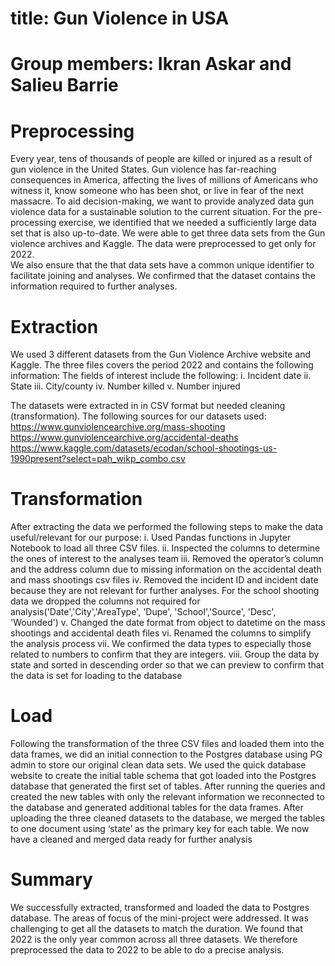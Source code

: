 

# title: Gun Violence in USA 

# Group members: Ikran Askar and Salieu Barrie

# Preprocessing
Every year, tens of thousands of people are killed or injured as a result of gun violence in the United States. Gun violence has far-reaching consequences in America, affecting the lives of millions of Americans who witness it, know someone who has been shot, or live in fear of the next massacre. To aid decision-making, we want to provide analyzed data gun violence data for a sustainable solution to the current situation. 
For the pre-processing exercise, we identified that we needed a sufficiently large data set that is also up-to-date. We were able to get three data sets from the Gun violence archives and Kaggle. The data were preprocessed to get only for 2022.  
We also ensure that the that data sets have a common unique identifier to facilitate joining and analyses. 
We confirmed that the dataset contains the information required to further analyses. 

# Extraction
We used 3 different datasets from the Gun Violence Archive website and Kaggle. The three files covers the period 2022 and contains the following  information:
The fields of interest include the following:
i.	Incident date
ii.	State
iii.	City/county
iv.	Number killed
v.	Number injured

The datasets were extracted in in CSV format but needed cleaning (transformation). 
The following sources for our datasets used:
 https://www.gunviolencearchive.org/mass-shooting   
 https://www.gunviolencearchive.org/accidental-deaths 
https://www.kaggle.com/datasets/ecodan/school-shootings-us-1990present?select=pah_wikp_combo.csv


# Transformation
After extracting the data we performed the following steps to make the data useful/relevant for our purpose:
i.	Used Pandas functions in Jupyter Notebook to load all three CSV files.
ii.	Inspected the columns to determine the ones of interest to the analyses team
iii.	Removed the operator’s column and the address column due to missing information on the accidental death and mass shootings csv files
iv.	Removed the incident ID and incident date because they are not relevant for further analyses.
For the school shooting data we dropped the columns not required for analysis('Date','City','AreaType', 'Dupe', 'School','Source', 'Desc', 'Wounded')
v.	Changed the date format from object to datetime on the mass shootings and accidental death files
vi.	Renamed the columns to simplify the analysis process
vii.	We confirmed the data types to especially those related to numbers to confirm that they are integers. 
viii.	Group the data by state and sorted in descending order so that we can preview to confirm that the data is set for loading to the database
 

# Load
Following the transformation of the three CSV files and loaded them into the data frames, we did an initial connection to the Postgres database using PG admin to store our original clean data sets. We used the quick database website to create the initial table schema that got loaded into the Postgres database that generated the first set of tables. After running the queries and created the new tables with only the relevant information we reconnected to the database and generated additional tables for the data frames.
After uploading the three cleaned datasets to the database, we merged the tables to one document using ‘state’ as the primary key for each table. We now have a cleaned and merged data ready for further analysis

 

# Summary
We successfully extracted, transformed and loaded the data to Postgres database. The areas of focus of the mini-project were addressed. It was challenging to get all the datasets to match the duration. We found that 2022 is the only year common across all three datasets. We therefore preprocessed the data to 2022 to be able to do a precise analysis. 

